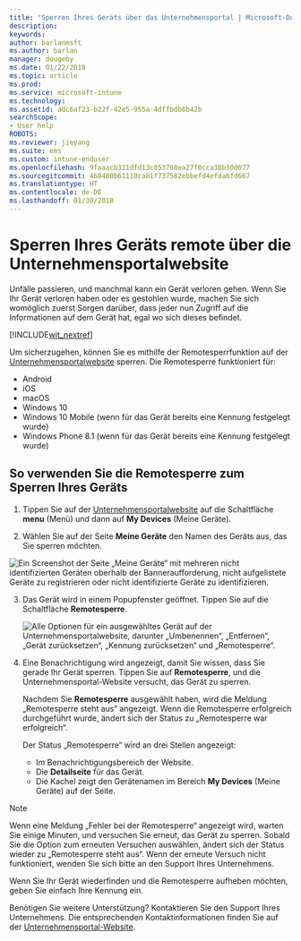 ```yaml
---
title: "Sperren Ihres Geräts über das Unternehmensportal | Microsoft-Dokumentation"
description: 
keywords: 
author: barlanmsft
ms.author: barlan
manager: dougeby
ms.date: 01/22/2018
ms.topic: article
ms.prod: 
ms.service: microsoft-intune
ms.technology: 
ms.assetid: adc6af23-b22f-42e5-955a-4dffbdb8b42b
searchScope:
- User help
ROBOTS: 
ms.reviewer: jieyang
ms.suite: ems
ms.custom: intune-enduser
ms.openlocfilehash: 9faaacb321dfd13c053768ea27f0cca38b30d077
ms.sourcegitcommit: 468480b61110ca81f737582ebbefd4efda6fd667
ms.translationtype: HT
ms.contentlocale: de-DE
ms.lasthandoff: 01/30/2018
---
```

# <a name="remotely-lock-your-device-from-the-company-portal-website"></a>Sperren Ihres Geräts remote über die Unternehmensportalwebsite

Unfälle passieren, und manchmal kann ein Gerät verloren gehen. Wenn Sie Ihr Gerät verloren haben oder es gestohlen wurde, machen Sie sich womöglich zuerst Sorgen darüber, dass jeder nun Zugriff auf die Informationen auf dem Gerät hat, egal wo sich dieses befindet.

[!INCLUDE[wit_nextref](includes/end-user-password-guidance.md)]

Um sicherzugehen, können Sie es mithilfe der Remotesperrfunktion auf der [Unternehmensportalwebsite](https://portal.manage.microsoft.com#HelpDeskDialog) sperren. Die Remotesperre funktioniert für:

* Android
* iOS
* macOS
* Windows 10
* Windows 10 Mobile (wenn für das Gerät bereits eine Kennung festgelegt wurde)
* Windows Phone 8.1 (wenn für das Gerät bereits eine Kennung festgelegt wurde)

## <a name="to-use-remote-lock-to-lock-your-device"></a>So verwenden Sie die Remotesperre zum Sperren Ihres Geräts

1.  Tippen Sie auf der [Unternehmensportalwebsite](https://portal.manage.microsoft.com#HelpDeskDialog) auf die Schaltfläche __menu__ (Menü) und dann auf __My Devices__ (Meine Geräte).

2. Wählen Sie auf der Seite __Meine Geräte__ den Namen des Geräts aus, das Sie sperren möchten.

  ![Ein Screenshot der Seite „Meine Geräte“ mit mehreren nicht identifizierten Geräten oberhalb der Banneraufforderung, nicht aufgelistete Geräte zu registrieren oder nicht identifizierte Geräte zu identifizieren.](./media/macOS_enroll_002_tap_here_banner.png)

3.  Das Gerät wird in einem Popupfenster geöffnet. Tippen Sie auf die Schaltfläche **Remotesperre**.

    ![Alle Optionen für ein ausgewähltes Gerät auf der Unternehmensportalwebsite, darunter „Umbenennen“, „Entfernen“, „Gerät zurücksetzen“, „Kennung zurücksetzen“ und „Remotesperre“. ](./media/iwp-screen-with-all-options.png)

4.  Eine Benachrichtigung wird angezeigt, damit Sie wissen, dass Sie gerade Ihr Gerät sperren. Tippen Sie auf **Remotesperre**, und die Unternehmensportal-Website versucht, das Gerät zu sperren.

    Nachdem Sie **Remotesperre** ausgewählt haben, wird die Meldung „Remotesperre steht aus“ angezeigt.  Wenn die Remotesperre erfolgreich durchgeführt wurde, ändert sich der Status zu „Remotesperre war erfolgreich“.

    Der Status „Remotesperre“ wird an drei Stellen angezeigt:

    * Im Benachrichtigungsbereich der Website.
    * Die **Detailseite** für das Gerät.
    * Die Kachel zeigt den Gerätenamen im Bereich **My Devices** (Meine Geräte) auf der Seite.

> [!Note]
> Wenn eine Meldung „Fehler bei der Remotesperre“ angezeigt wird, warten Sie einige Minuten, und versuchen Sie erneut, das Gerät zu sperren. Sobald Sie die Option zum erneuten Versuchen auswählen, ändert sich der Status wieder zu „Remotesperre steht aus“. Wenn der erneute Versuch nicht funktioniert, wenden Sie sich bitte an den Support Ihres Unternehmens.

Wenn Sie Ihr Gerät wiederfinden und die Remotesperre aufheben möchten, geben Sie einfach Ihre Kennung ein.

Benötigen Sie weitere Unterstützung? Kontaktieren Sie den Support Ihres Unternehmens. Die entsprechenden Kontaktinformationen finden Sie auf der [Unternehmensportal-Website](https://portal.manage.microsoft.com#HelpDeskDialog).
